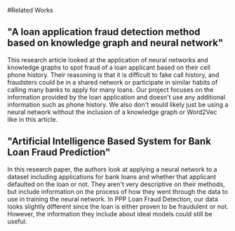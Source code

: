 #Related Works

## "A loan application fraud detection method based on knowledge graph and neural network"
This research article looked at the application of neural networks and knowledge graphs to spot fraud of a loan applicant based on their cell phone history. Their reasoning is that it is difficult to fake call history, and fraudsters could be in a shared network or participate in similar habits of calling many banks to apply for many loans. Our project focuses on the information provided by the loan application and doesn't use any additional information such as phone history. We also don't would likely just be using a neural network without the inclusion of a knowledge graph or Word2Vec like in this article. 

## "Artificial Intelligence Based System for Bank Loan Fraud Prediction"
In this research paper, the authors look at applying a neural network to a dataset including applications for bank loans and whether that applicant defaulted on the loan or not. They aren't very descriptive on their methods, but include information on the process of how they went through the data to use in training the neural network. In PPP Loan Fraud Detection, our data looks slightly different since the loan is either proven to be fraudulent or not. However, the information they include about ideal models could still be useful. 

